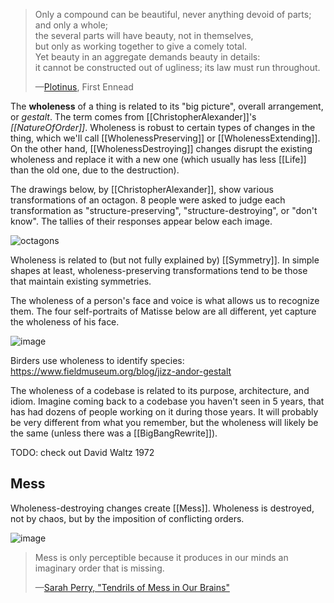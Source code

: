 > Only a compound can be beautiful, never anything devoid of parts; and only a whole;<br>
> the several parts will have beauty, not in themselves,<br>
> but only as working together to give a comely total.<br>
> Yet beauty in an aggregate demands beauty in details:<br>
> it cannot be constructed out of ugliness; its law must run throughout.
>
> —[Plotinus](https://en.wikipedia.org/wiki/Plotinus), First Ennead

The **wholeness** of a thing is related to its "big picture", overall arrangement, or _gestalt_. The term comes from [[ChristopherAlexander]]'s _[[NatureOfOrder]]_. Wholeness is robust to certain types of changes in the thing, which we'll call [[WholenessPreserving]] or [[WholenessExtending]]. On the other hand, [[WholenessDestroying]] changes disrupt the existing wholeness and replace it with a new one (which usually has less [[Life]] than the old one, due to the destruction).

The drawings below, by [[ChristopherAlexander]], show various transformations of an octagon. 8 people were asked to judge each transformation as "structure-preserving", "structure-destroying", or "don't know". The tallies of their responses appear below each image.

![octagons](https://user-images.githubusercontent.com/693920/192074834-bd2f0e4a-5edb-4731-bbe5-7725f1822edc.png)

Wholeness is related to (but not fully explained by) [[Symmetry]]. In simple shapes at least, wholeness-preserving transformations tend to be those that maintain existing symmetries.

The wholeness of a person's face and voice is what allows us to recognize them. The four self-portraits of Matisse below are all different, yet capture the wholeness of his face.

![image](https://user-images.githubusercontent.com/693920/192074451-8e1d9e1f-aecd-4841-a20e-08d6748c7554.png)

Birders use wholeness to identify species: https://www.fieldmuseum.org/blog/jizz-andor-gestalt

The wholeness of a codebase is related to its purpose, architecture, and idiom. Imagine coming back to a codebase you haven't seen in 5 years, that has had dozens of people working on it during those years. It will probably be very different from what you remember, but the wholeness will likely be the same (unless there was a [[BigBangRewrite]]).

TODO: check out David Waltz 1972

## Mess

Wholeness-destroying changes create [[Mess]]. Wholeness is destroyed, not by chaos, but by the imposition of conflicting orders.

![image](https://github.com/benchristel/benchristel.github.io/assets/693920/505745b1-8577-4655-904d-17906f075831)

> Mess is only perceptible because it produces in our minds an imaginary order that is missing.
>
> —[Sarah Perry, "Tendrils of Mess in Our Brains"](https://www.ribbonfarm.com/2017/01/05/tendrils-of-mess-in-our-brains/)